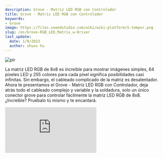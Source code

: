 ```yaml
---
description: Grove - Matriz LED RGB con Controlador
title: Grove - Matriz LED RGB con Controlador
keywords:
- Grove
image: https://files.seeedstudio.com/wiki/wiki-platform/S-tempor.png
slug: /es/Grove-RGB_LED_Matrix_w-Driver
last_update:
  date: 1/9/2023
  author: shuxu hu
---
```



<!-- ![](https://files.seeedstudio.com/wiki/Grove-RGB_LED_Matrix_w-Driver/img/main.jpg) -->
  <p style={{textAlign: 'center'}}><img src="https://files.seeedstudio.com/wiki/Grove-RGB_LED_Matrix_w-Driver/img/main.jpg" alt="pir" width={600} height="auto" /></p>

La matriz LED RGB de 8x8 es increíble para mostrar imágenes simples, 64 píxeles LED y 255 colores para cada píxel significa posibilidades casi infinitas. Sin embargo, el cableado complicado de la matriz es desalentador. Ahora te presentamos el Grove - Matriz LED RGB con Controlador, deja atrás todo el cableado complejo y variable y la soldadura, solo un único conector grove para controlar fácilmente la matriz LED RGB de 8x8. ¿Increíble? Pruébalo tú mismo y te encantará.

<iframe width={800} height={450} src="https://www.youtube.com/embed/i9hnRPuCx-Q" frameBorder={0} allow="accelerometer; autoplay; encrypted-media; gyroscope; picture-in-picture" allowFullScreen />

<!-- <p style=":center"><a href="https://www.seeedstudio.com/grove-rgb-led-matrix-w-driver.html" target="_blank"><img src="https://files.seeedstudio.com/wiki/Seeed-WiKi/docs/images/300px-Get_One_Now_Banner-ragular.png" /></a></p> -->
[<p><img src="https://files.seeedstudio.com/wiki/common/Get_One_Now_Banner.png" alt="pir" width={600} height="auto" /></p>](https://www.seeedstudio.com/grove-rgb-led-matrix-w-driver.html)

## Versión

| Versión del Producto  | Cambios                                                                                               | Fecha de Lanzamiento |
|------------------|-------------------------------------------------------------------------------------------------------|---------------|
| Grove - Barra LED RGB (10 WS2813 Mini) | Inicial                                                                                               | Dic 2018      |

## Características

- 8x8 píxeles, **<font color="red">R</font><font color="green">G</font><font color="blue">B</font>** 255 colores
- MCU integrado
- Precisión de corriente LED de ±1%(típ.) entre canales
- Soporte para mostrar imágenes personalizadas

## Especificaciones

|Elemento|Valor|
|---|---|
|Voltaje de Operación|3.3V / 5V|
|Temperatura de Operación|-40℃ ~ +85℃|
|Interfaz|I2C|
|Dirección I2C|0x65|
|Tamaño|L: 40mm A: 40mm H: 21mm|
|Peso|17.3g|
|Tamaño del Paquete|L: 120mm A: 100mm H: 33mm|
|Peso Bruto|28g|

## Aplicaciones Típicas

- Visualización de imágenes simples
- Juguetes

## Descripción del Hardware

### Distribución de Pines

<!-- ![](https://files.seeedstudio.com/wiki/Grove-RGB_LED_Matrix_w-Driver/img/pin-out/Pin_out.jpg) -->
  <p style={{textAlign: 'center'}}><img src="https://files.seeedstudio.com/wiki/Grove-RGB_LED_Matrix_w-Driver/img/pin-out/Pin_out.jpg" alt="pir" width={600} height="auto" /></p>

<!-- ![](https://files.seeedstudio.com/wiki/Grove-RGB_LED_Matrix_w-Driver/img/pin-out/Pin_out_led.jpg) -->
  <p style={{textAlign: 'center'}}><img src="https://files.seeedstudio.com/wiki/Grove-RGB_LED_Matrix_w-Driver/img/pin-out/Pin_out_led.jpg" alt="pir" width={600} height="auto" /></p>

---
**Interfaz Grove**  

Usamos la interfaz I2C para controlar la matriz LED:

>GND: conecta este módulo al GND del sistema  
>VCC: puedes usar 5V para este módulo  
>SDA: datos serie I2C  
>SCL: reloj serie I2C

<!-- ![](https://files.seeedstudio.com/wiki/Grove-RGB_LED_Matrix_w-Driver/img/pin-out/1-3.jpg) -->
  <p style={{textAlign: 'center'}}><img src="https://files.seeedstudio.com/wiki/Grove-RGB_LED_Matrix_w-Driver/img/pin-out/1-3.jpg" alt="pir" width={600} height="auto" /></p>

---

**Módulo DC-DC**

Usamos MP-2155 para proporcionar un 3.3V estable para el MCU y el chip controlador LED.

<!-- ![](https://files.seeedstudio.com/wiki/Grove-RGB_LED_Matrix_w-Driver/img/pin-out/1-2.jpg) -->
  <p style={{textAlign: 'center'}}><img src="https://files.seeedstudio.com/wiki/Grove-RGB_LED_Matrix_w-Driver/img/pin-out/1-2.jpg" alt="pir" width={600} height="auto" /></p>

---

**Interfaz de Descarga de Firmware**  

Se conecta a los pines SDA y SCL, funciona como UART cuando se descarga el firmware.

<!-- ![](https://files.seeedstudio.com/wiki/Grove-RGB_LED_Matrix_w-Driver/img/pin-out/1-1.jpg) -->
  <p style={{textAlign: 'center'}}><img src="https://files.seeedstudio.com/wiki/Grove-RGB_LED_Matrix_w-Driver/img/pin-out/1-1.jpg" alt="pir" width={600} height="auto" /></p>

---

**Controlador LED**

El [MY9221](https://files.seeedstudio.com/wiki/Grove-RGB_LED_Matrix_w-Driver/res/MY9221.pdf) es un controlador LED APDM (Modulación de Densidad de Pulso Adaptativa) de corriente constante de 12 canales (R/G/B x 4). Dado que este módulo es una matriz de 8x8,
necesitamos canales de salida **<font color="red">R</font><font color="green">G</font><font color="blue">B</font>** X8, por lo tanto, usamos dos MY9221.

<!-- ![](https://files.seeedstudio.com/wiki/Grove-RGB_LED_Matrix_w-Driver/img/pin-out/2-2.jpg) -->
  <p style={{textAlign: 'center'}}><img src="https://files.seeedstudio.com/wiki/Grove-RGB_LED_Matrix_w-Driver/img/pin-out/2-2.jpg" alt="pir" width={600} height="auto" /></p>

<!-- ![](https://files.seeedstudio.com/wiki/Grove-RGB_LED_Matrix_w-Driver/img/schematic4.jpg) -->
  <p style={{textAlign: 'center'}}><img src="https://files.seeedstudio.com/wiki/Grove-RGB_LED_Matrix_w-Driver/img/schematic4.jpg" alt="pir" width={600} height="auto" /></p>

---
**Matriz LED 8x8**

Usamos 64 LEDs KTR-3528RGB para formar una matriz LED de 8x8

<!-- ![](https://files.seeedstudio.com/wiki/Grove-RGB_LED_Matrix_w-Driver/img/RGB.jpg) -->
  <p style={{textAlign: 'center'}}><img src="https://files.seeedstudio.com/wiki/Grove-RGB_LED_Matrix_w-Driver/img/RGB.jpg" alt="pir" width={600} height="auto" /></p>

Usamos la señal V para la selección de columna y la señal RGB para la selección de fila.  
Nombramos los leds como **D**, D1 - D64. R1/G1/B1 - R8/G8/B8 es controlado por dos MY9221, **V1 - V8** es controlado por el chip 74HC183PW. Si todos los LEDs están apagados, V1 -V9 deberían estar en bajo por defecto, y todas las líneas de canal RGB estarán en alto.  

ej.

**D8** está en la primera fila, octava columna. Si queremos hacer que **D8** sea Verde-255, entonces deberíamos poner V8 en alto, y poner R1/B1 en alto, poner G1 a tierra. Entonces solo el led verde se encenderá, verás que D8 se vuelve verde puro.

## Plataformas Compatibles

<!-- | Arduino                                                                                             | Raspberry Pi                                                                                             |                                                                                                 |                                                                                                          |                                                                                                    |
|-----------------------------------------------------------------------------------------------------|----------------------------------------------------------------------------------------------------------|-------------------------------------------------------------------------------------------------|---------------------------------------------------------------------------------------------------|----------------------------------------------------------------------------------------------------|
| ![](https://files.seeedstudio.com/wiki/wiki_english/docs/images/arduino_logo.jpg) | ![](https://files.seeedstudio.com/wiki/wiki_english/docs/images/raspberry_pi_logo_n.jpg) | ![](https://files.seeedstudio.com/wiki/wiki_english/docs/images/bbg_logo_n.jpg) | ![](https://files.seeedstudio.com/wiki/wiki_english/docs/images/wio_logo_n.jpg) | ![](https://files.seeedstudio.com/wiki/wiki_english/docs/images/linkit_logo_n.jpg) | -->
|Arduino|Raspberry Pi|
|---|---|
|<p><img src="https://files.seeedstudio.com/wiki/wiki_english/docs/images/arduino_logo.jpg" alt="pir" width={200} height="auto" /></p>|<p><img src="https://files.seeedstudio.com/wiki/wiki_english/docs/images/raspberry_pi_logo_n.jpg" alt="pir" width={200} height="auto" /></p>|

:::caution
    Las plataformas mencionadas anteriormente como compatibles son una indicación de la compatibilidad de hardware o teórica del módulo. Solo proporcionamos biblioteca de software o ejemplos de código para la plataforma Arduino en la mayoría de los casos. No es posible proporcionar biblioteca de software / código de demostración para todas las plataformas MCU posibles. Por lo tanto, los usuarios tienen que escribir su propia biblioteca de software.
:::

## Primeros Pasos

### Jugar Con Arduino

#### Hardware

**Materiales requeridos**

| Seeeduino V4.2 | Base Shield | Grove - RGB LED Matrix w/Driver |
|--------------|-------------|-----------------|
|<p><img src="https://files.seeedstudio.com/wiki/Grove_Light_Sensor/images/gs_1.jpg" alt="pir" width={600} height="auto" /></p>|<p><img src="https://files.seeedstudio.com/wiki/Grove_Light_Sensor/images/gs_4.jpg" alt="pir" width={600} height="auto" /></p>|<p><img src="https://files.seeedstudio.com/wiki/Grove-RGB_LED_Matrix_w-Driver/img/thumbnail.jpg" alt="pir" width={600} height="auto" /></p>|
|<a href="https://www.seeedstudio.com/Seeeduino-V4.2-p-2517.html" target="_blank">Obtener Uno Ahora</a>|<a href="https://www.seeedstudio.com/Base-Shield-V2-p-1378.html" target="_blank">Obtener Uno Ahora</a>|<a href="https://www.seeedstudio.com/grove-rgb-led-matrix-w-driver.html" target="_blank">Obtener Uno Ahora</a>|

:::note
    **1** Por favor conecta el cable USB con cuidado, de lo contrario podrías dañar el puerto. Por favor usa el cable USB con 4 cables en su interior, el cable de 2 cables no puede transferir datos. Si no estás seguro sobre el cable que tienes, puedes hacer clic [aquí](https://www.seeedstudio.com/Micro-USB-Cable-48cm-p-1475.html) para comprar
    
    **2** Cada módulo Grove viene con un cable Grove cuando lo compras. En caso de que pierdas el cable Grove, puedes hacer clic [aquí](https://www.seeedstudio.com/Grove-Universal-4-Pin-Buckled-20cm-Cable-%285-PCs-pack%29-p-936.html) para comprar.
:::

:::important
    **1**. Si usas Arduino UNO como placa madre, se recomienda que uses la fuente de alimentación DC. De lo contrario, la ondulación máxima de VCC puede exceder 100mV. Si usas Seeeduino V4.2 como placa madre, no necesitas conectar alimentación DC.

    **2**. El intercambio en caliente no es compatible.
:::

- **Paso 1.** Conecta el Grove - RGB LED Matrix w/Driver al puerto **I2C** del Grove-Base Shield.

- **Paso 2.** Conecta el Grove - Base Shield al Seeeduino.

- **Paso 3.** Conecta el Seeeduino a la PC mediante un cable USB.

:::note
        Si no tenemos Grove Base Shield, también podemos conectar directamente este módulo al Seeeduino como se muestra a continuación.
:::

| Seeeduino      |  Cable Grove       | Grove - RGB LED Matrix w/Driver |
|--------------- |--------------------|-----|
| GND            | Negro              | GND |
| 5V o 3.3V     | Rojo                | VCC |
|SDA           | Blanco              | SDA |
|SCL            | Amarillo             | SCL |

#### Software

:::note
        Si esta es la primera vez que trabajas with Arduino, te recomendamos encarecidamente que veas [Getting Started with Arduino](https://wiki.seeedstudio.com/es/Getting_Started_with_Arduino/) antes de comenzar.
:::

- **Paso 1.** Descarga la librería [Seeed_RGB_LED_Matrix](https://github.com/Seeed-Studio/Seeed_RGB_LED_Matrix) desde Github.

- **Paso 2.** Consulta [How to install library](https://wiki.seeedstudio.com/es/How_to_install_Arduino_Library) para instalar la librería para Arduino.

- **Paso 3.** Reinicia el IDE de Arduino. Abre el ejemplo, puedes abrirlo de las siguientes tres maneras：
    1. Ábrelo directamente en el IDE de Arduino a través de la ruta: **File --> Examples --> Seeed_RGB_Led_Matrix --> display_emoji**.
    <!-- ![](https://files.seeedstudio.com/wiki/Grove-RGB_LED_Matrix_w-Driver/img/path1.jpg) -->
      <p style={{textAlign: 'center'}}><img src="https://files.seeedstudio.com/wiki/Grove-RGB_LED_Matrix_w-Driver/img/path1.jpg" alt="pir" width={600} height="auto" /></p>

    2. Ábrelo en tu computadora haciendo clic en **display_emoji.ino** que puedes encontrar en la carpeta **XXXX\Arduino\libraries\Seeed_RGB_LED_Matrix-master\examples\display_emoji**, **XXXX** es la ubicación donde instalaste el IDE de Arduino.
    <!-- ![](https://files.seeedstudio.com/wiki/Grove-RGB_LED_Matrix_w-Driver/img/path2.jpg) -->
      <p style={{textAlign: 'center'}}><img src="https://files.seeedstudio.com/wiki/Grove-RGB_LED_Matrix_w-Driver/img/path2.jpg" alt="pir" width={600} height="auto" /></p>

    3. O, simplemente puedes hacer clic en el icono
     <!-- ![](https://files.seeedstudio.com/wiki/wiki_english/docs/images/copy.jpg)  -->
       <p style={{textAlign: 'center'}}><img src="https://files.seeedstudio.com/wiki/wiki_english/docs/images/copy.jpg" alt="pir" width={50} height="auto" /></p>

     en la esquina superior derecha del bloque de código para copiar el siguiente código en un nuevo sketch en el IDE de Arduino.

```cpp
#include "grove_two_rgb_led_matrix.h"

#ifdef ARDUINO_SAMD_VARIANT_COMPLIANCE
#define SERIAL SerialUSB
#else
#define SERIAL Serial
#endif


#define DISPLAY_COLOR    0X11


void waitForMatrixReady()
{
    delay(1000);
}

GroveTwoRGBLedMatrixClass matrix;
void setup()
{
    Wire.begin();
    SERIAL.begin(115200);
    waitForMatrixReady();
    uint16_t VID = 0;
    VID = matrix.getDeviceVID();
    if(VID != 0x2886)
    {
        SERIAL.println("Can not detect led matrix!!!");
        while(1);
    }
    SERIAL.println("Matrix init success!!!");
    
}

void loop()
{
    for(int i=0;i<35;i++)
    {
        matrix.displayEmoji(i,5000,true);
        delay(5000);
    }
}
```

:::note
        El archivo de biblioteca puede actualizarse. Este código puede no ser aplicable al archivo de biblioteca actualizado, por lo que recomendamos que uses los primeros dos métodos.
:::

- **Paso 4.** Sube la demostración. Si no sabes cómo subir el código, por favor revisa [Cómo subir código](https://wiki.seeedstudio.com/es/Upload_Code/).

:::success
        Si todo va bien, ahora puedes ver que la matriz LED muestra:
:::

<!-- ![](https://files.seeedstudio.com/wiki/Grove-RGB_LED_Matrix_w-Driver/img/emoji_wiki.gif) -->
  <p style={{textAlign: 'center'}}><img src="https://files.seeedstudio.com/wiki/Grove-RGB_LED_Matrix_w-Driver/img/emoji_wiki.gif" alt="pir" width={600} height="auto" /></p>

### Hazlo tú mismo

Ahora hablemos sobre hacerlo tú mismo.

:::note
        En esta versión del firmware, si quieres crear tu propia imagen con el serial de UNO, necesitas modificar el archivo de arduino. Si usas mega o lotus, el cambio no será necesario.
:::

> Localiza la carpeta de configuración de arduino **xxxxx\Arduino\hardware\arduino\avr\libraries\Wire\src**, abre el archivo **Wire.h**

cambia

```
#define BUFFER_LENGTH 32
```

en

```
#define BUFFER_LENGTH 128
```

> Luego localiza la carpeta de configuración de arduino **xxxxx\Arduino\hardware\arduino\avr\libraries\Wire\src\utility**, abre el archivo **twi.h**.

cambiar

```
#define TWI_BUFFER_LENGTH 32
```

en

```
#define TWI_BUFFER_LENGTH 128
```

---

Comencemos con el DIY.

- **Paso 1.** Descarga el [editor de imágenes](https://files.seeedstudio.com/wiki/Grove-RGB_LED_Matrix_w-Driver/res/docs.zip), es un archivo zip, descomprímelo.

- **Paso 2.** Encuentra el **index.html** en la carpeta **doc-->doc**, haz doble clic para abrirlo.

<!-- ![](https://files.seeedstudio.com/wiki/Grove-RGB_LED_Matrix_w-Driver/img/DIY.jpg) -->
  <p style={{textAlign: 'center'}}><img src="https://files.seeedstudio.com/wiki/Grove-RGB_LED_Matrix_w-Driver/img/DIY.jpg" alt="pir" width={600} height="auto" /></p>

- **Paso 3.** Crea tus propias imágenes, cuando termines una, haz clic en **Insert** en el panel de control, entonces puedes editar otra, cuando termines toda la secuencia de imágenes puedes copiar el código en la zona de código.

- **Paso 4.** Reemplaza el bloque de código siguiente línea 9 **unit64_t example[]** con tu propio código.

```cpp
#include "grove_two_rgb_led_matrix.h"

#ifdef ARDUINO_SAMD_VARIANT_COMPLIANCE
#define SERIAL SerialUSB
#else
#define SERIAL Serial
#endif

uint64_t example[] = {

  0xffff5e5e5e5effff,
  0xff5effffffff5eff,
  0x5eff5effff5eff5e,
  0x5effffffffffff5e,
  0x5eff5effff5eff5e,
  0x5effff5e5effff5e,
  0xff5effffffff5eff,
  0xffff5e5e5e5effff,
 
  0xffff29292929ffff,
  0xff29ffffffff29ff,
  0x29ff29ffff29ff29,
  0x29ffffffffffff29,
  0x29ff29292929ff29,
  0x29ffffffffffff29,
  0xff29ffffffff29ff,
  0xffff29292929ffff,
 
  0xffff00000000ffff,
  0xff00ffffffff00ff,
  0x00ff00ffff00ff00,
  0x00ffffffffffff00,
  0x00ffff0000ffff00,
  0x00ff00ffff00ff00,
  0xff00ffffffff00ff,
  0xffff00000000ffff
};

void waitForMatrixReady()
{
    delay(1000);
}

GroveTwoRGBLedMatrixClass matrix;
void setup()
{
    Wire.begin();
    SERIAL.begin(115200);
    waitForMatrixReady();
    uint16_t VID = 0;
    VID = matrix.getDeviceVID();
    if(VID != 0x2886)
    {
        SERIAL.println("Can not detect led matrix!!!");
        while(1);
    }
    SERIAL.println("Matrix init success!!!");
   
}

void loop()
{
 for (int i=0;i<3;i++) {
        matrix.displayFrames(example+i*8, 200, false, 1);
        delay(500);
    }
}
```

:::success
        Si todo va bien, ahora puedes ver que la matriz LED muestra:
:::

<!-- ![](https://files.seeedstudio.com/wiki/Grove-RGB_LED_Matrix_w-Driver/img/emoji_smile.gif) -->
  <p style={{textAlign: 'center'}}><img src="https://files.seeedstudio.com/wiki/Grove-RGB_LED_Matrix_w-Driver/img/emoji_smile.gif" alt="pir" width={600} height="auto" /></p>

## Visor de Esquemas en Línea

<div className="altium-ecad-viewer" data-project-src="https://files.seeedstudio.com/wiki/Grove-RGB_LED_Matrix_w-Driver/res/Grove%20-%20RGB%20LED%20Matrix%20w%20Driver.zip" style={{borderRadius: '0px 0px 4px 4px', height: 500, borderStyle: 'solid', borderWidth: 1, borderColor: 'rgb(241, 241, 241)', overflow: 'hidden', maxWidth: 1280, maxHeight: 700, boxSizing: 'border-box'}}>
</div>

## Recursos

- **[Zip]** [Grove - RGB LED Matrix Driver Eagle Files](https://files.seeedstudio.com/wiki/Grove-RGB_LED_Matrix_w-Driver/res/Grove%20-%20RGB%20LED%20Matrix%20w%20Driver.zip)

- **[Zip]** [RGB LED Matrix 8x8 Eagle Files](https://files.seeedstudio.com/wiki/Grove-RGB_LED_Matrix_w-Driver/res/RGB%20LED%20Matrix%208x8.zip)

- **[Zip]** [Seeed_RGB_LED_Matrix Library](https://github.com/Seeed-Studio/Seeed_RGB_LED_Matrix/archive/master.zip)

- **[PDF]** [Datasheet MY9221](https://files.seeedstudio.com/wiki/Grove-RGB_LED_Matrix_w-Driver/res/MY9221.pdf)

- **[PDF]** [Datasheet MP2155](https://files.seeedstudio.com/wiki/Grove-RGB_LED_Matrix_w-Driver/res/MP2155.pdf)

## Soporte Técnico y Discusión de Productos

¡Gracias por elegir nuestros productos! Estamos aquí para brindarte diferentes tipos de soporte para asegurar que tu experiencia con nuestros productos sea lo más fluida posible. Ofrecemos varios canales de comunicación para satisfacer diferentes preferencias y necesidades.

<div class="button_tech_support_container">
<a href="https://forum.seeedstudio.com/" class="button_forum"></a>
<a href="https://www.seeedstudio.com/contacts" class="button_email"></a>
</div>

<div class="button_tech_support_container">
<a href="https://discord.gg/eWkprNDMU7" class="button_discord"></a>
<a href="https://github.com/Seeed-Studio/wiki-documents/discussions/69" class="button_discussion"></a>
</div>

